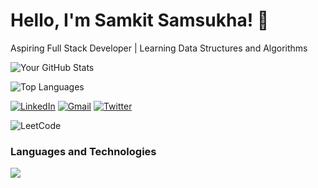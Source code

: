 # Hello, I'm Samkit Samsukha! 👋

Aspiring Full Stack Developer | Learning Data Structures and Algorithms

![Your GitHub Stats](https://github-readme-stats.vercel.app/api?username=samkitsamsukha&show_icons=true&hide_border=true)

![Top Languages](https://github-readme-stats.vercel.app/api/top-langs/?username=samkitsamsukha&layout=compact&hide_border=true)

[![LinkedIn](https://img.shields.io/badge/LinkedIn-0077B5?style=for-the-badge&logo=linkedin&logoColor=white)](https://www.linkedin.com/in/samkit-samsukha/)
[![Gmail](https://img.shields.io/badge/Gmail-D14836?style=for-the-badge&logo=gmail&logoColor=white)](mailto:samkitsamsukha@gmail.com)
[![Twitter](https://img.shields.io/badge/Twitter-1DA1F2?style=for-the-badge&logo=twitter&logoColor=white)](https://twitter.com/samsukhasamkit)
<!--[![Portfolio](https://img.shields.io/badge/Portfolio-000000?style=for-the-badge&logo=react&logoColor=61DAFB)](https://your-portfolio-website.com)-->
![LeetCode](https://img.shields.io/badge/dynamic/json?style=flat&labelColor=black&color=%23ffa116&label=Solved&query=solved&url=https%3A%2F%2Fleetcode-badge.vercel.app%2Fapi%2Fusers%2Fsamkitsamsukha&logo=leetcode&logoColor=yellow)

### Languages and Technologies
![](https://skillicons.dev/icons?i=html,css,javascript,vscode,github,git,cpp,java,bootstrap,nodejs,c)
